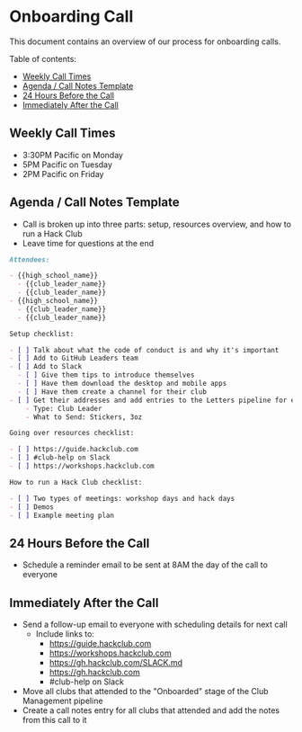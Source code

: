 # Onboarding Call

This document contains an overview of our process for onboarding calls.

Table of contents:

- [Weekly Call Times](#weekly-call-times)
- [Agenda / Call Notes Template](#agenda-call-notes-template)
- [24 Hours Before the Call](#24-hours-before-the-call)
- [Immediately After the Call](#immediately-after-the-call)

## Weekly Call Times

- 3:30PM Pacific on Monday
- 5PM Pacific on Tuesday
- 2PM Pacific on Friday

## Agenda / Call Notes Template

- Call is broken up into three parts: setup, resources overview, and how to run a Hack Club
- Leave time for questions at the end

```md
Attendees:

- {{high_school_name}}
  - {{club_leader_name}}
  - {{club_leader_name}}
- {{high_school_name}}
  - {{club_leader_name}}
  - {{club_leader_name}}

Setup checklist:

- [ ] Talk about what the code of conduct is and why it's important
- [ ] Add to GitHub Leaders team
- [ ] Add to Slack
  - [ ] Give them tips to introduce themselves
  - [ ] Have them download the desktop and mobile apps
  - [ ] Have them create a channel for their club
- [ ] Get their addresses and add entries to the Letters pipeline for each leader
    - Type: Club Leader
    - What to Send: Stickers, 3oz

Going over resources checklist:

- [ ] https://guide.hackclub.com
- [ ] #club-help on Slack
- [ ] https://workshops.hackclub.com

How to run a Hack Club checklist:

- [ ] Two types of meetings: workshop days and hack days
- [ ] Demos
- [ ] Example meeting plan
```

## 24 Hours Before the Call

- Schedule a reminder email to be sent at 8AM the day of the call to everyone

## Immediately After the Call

- Send a follow-up email to everyone with scheduling details for next call
  - Include links to:
    - https://guide.hackclub.com
    - https://workshops.hackclub.com
    - https://gh.hackclub.com/SLACK.md
    - https://gh.hackclub.com
    - #club-help on Slack
- Move all clubs that attended to the "Onboarded" stage of the Club Management pipeline
- Create a call notes entry for all clubs that attended and add the notes from this call to it
